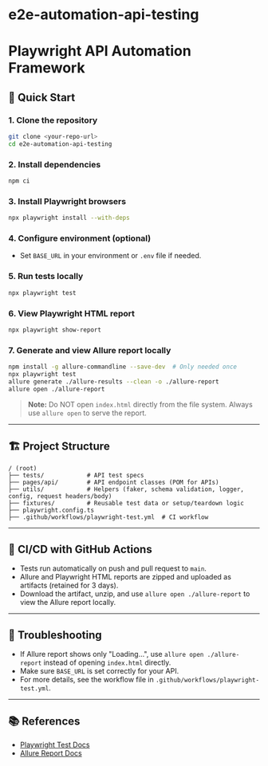 # e2e-automation-api-testing

# Playwright API Automation Framework

## 🚀 Quick Start

### 1. Clone the repository
```sh
git clone <your-repo-url>
cd e2e-automation-api-testing
```

### 2. Install dependencies
```sh
npm ci
```

### 3. Install Playwright browsers
```sh
npx playwright install --with-deps
```

### 4. Configure environment (optional)
- Set `BASE_URL` in your environment or `.env` file if needed.

### 5. Run tests locally
```sh
npx playwright test
```

### 6. View Playwright HTML report
```sh
npx playwright show-report
```

### 7. Generate and view Allure report locally
```sh
npm install -g allure-commandline --save-dev  # Only needed once
npx playwright test
allure generate ./allure-results --clean -o ./allure-report
allure open ./allure-report
```

> **Note:** Do NOT open `index.html` directly from the file system. Always use `allure open` to serve the report.

---

## 🏗️ Project Structure
```
/ (root)
├── tests/            # API test specs
├── pages/api/        # API endpoint classes (POM for APIs)
├── utils/            # Helpers (faker, schema validation, logger, config, request headers/body)
├── fixtures/         # Reusable test data or setup/teardown logic
├── playwright.config.ts
├── .github/workflows/playwright-test.yml  # CI workflow
```

---

## 🧪 CI/CD with GitHub Actions
- Tests run automatically on push and pull request to `main`.
- Allure and Playwright HTML reports are zipped and uploaded as artifacts (retained for 3 days).
- Download the artifact, unzip, and use `allure open ./allure-report` to view the Allure report locally.

---

## 📝 Troubleshooting
- If Allure report shows only "Loading...", use `allure open ./allure-report` instead of opening `index.html` directly.
- Make sure `BASE_URL` is set correctly for your API.
- For more details, see the workflow file in `.github/workflows/playwright-test.yml`.

---

## 📚 References
- [Playwright Test Docs](https://playwright.dev/docs/test-intro)
- [Allure Report Docs](https://docs.qameta.io/allure/)